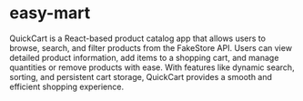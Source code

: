 # easy-mart
 QuickCart is a React-based product catalog app that allows users to browse, search, and filter products from the FakeStore API. Users can view detailed product information, add items to a shopping cart, and manage quantities or remove products with ease. With features like dynamic search, sorting, and persistent cart storage, QuickCart provides a smooth and efficient shopping experience.

